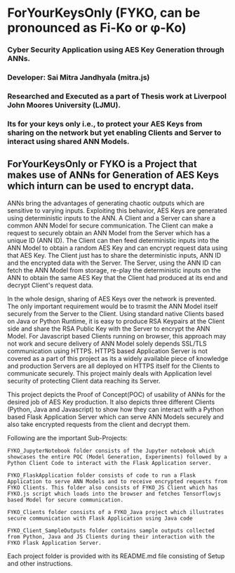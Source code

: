 # ForYourKeysOnly (FYKO, can be pronounced as Fi-Ko or φ-Ko)
### Cyber Security Application using AES Key Generation through ANNs. 

### Developer: Sai Mitra Jandhyala (mitra.js)
### Researched and Executed as a part of Thesis work at Liverpool John Moores University (LJMU).
### Its for your keys only i.e., to protect your AES Keys from sharing on the network but yet enabling Clients and Server to interact using shared ANN Models.

## ForYourKeysOnly or FYKO is a Project that makes use of ANNs for Generation of AES Keys which inturn can be used to encrypt data.
ANNs bring the advantages of generating chaotic outputs which are sensitive to varying inputs. Exploiting this behavior, AES Keys are generated 
using deterministic inputs to the ANN. A Client and a Server can share a common ANN Model for secure communication. 
The Client can make a request to securely obtain an ANN Model from the Server which has a unique ID (ANN ID). 
The Client can then feed deterministic inputs into the ANN Model to obtain a random AES Key and can encrypt request data using that AES Key. 
The Client just has to share the deterministic inputs, ANN ID and the encrypted data with the Server. 
The Server, using the ANN ID can fetch the ANN Model from storage, re-play the deterministic inputs on the ANN to obtain the same AES Key that the Client 
had produced at its end and decrypt Client's request data.

In the whole design, sharing of AES Keys over the network is prevented. The only important requirement would be to trasmit the ANN Model itself securely
from the Server to the Client. Using standard native Clients based on Java or Python Runtime, it is easy to produce RSA Keypairs at the Client side and 
share the RSA Public Key with the Server to encrypt the ANN Model. For Javascript based Clients running on browser, this approach may not work and 
secure delivery of ANN Model solely depends SSL/TLS communication using HTTPS. HTTPS based Application Server is not covered as a part of this project as its a widely
available piece of knowledge and production Servers are all deployed on HTTPS itself for the Clients to communicate securely. This project mainly deals
with Application level security of protecting Client data reaching its Server.

This project depicts the Proof of Concept(POC) of usability of ANNs for the desired job of AES Key production. It also depicts three different Clients 
(Python, Java and Javascript) to show how they can interact with a Python based Flask Application Server which can serve ANN Models securely and also take
encrypted requests from the client and decrypt them.

Following are the important Sub-Projects:

	FYKO_JupyterNotebook folder consists of the Jupyter notebook which showcases the entire POC (Model Generation, Experiments) followed by a Python Client Code to interact with the Flask Application server.
   
	FYKO_FlaskApplication folder consists of code to run a Flask Application to serve ANN Models and to receive encrypted requests from FYKO Clients. This folder also consists of FYKO_JS Client which has FYKO.js script which loads into the browser and fetches Tensorflowjs based Model for secure communication.
   
	FYKO_Clients folder consists of a FYKO_Java project which illustrates secure communication with Flask Application using Java code
	
	FYKO_Client_SampleOutputs folder contains sample outputs collected from Python, Java and JS Clients during their interaction with the FYKO Flask Application Server.

Each project folder is provided with its README.md file consisting of Setup and other instructions.

